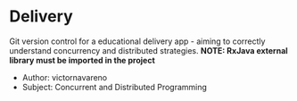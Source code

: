# Delivery
Git version control for a educational delivery app - aiming to correctly understand concurrency and distributed strategies.
**NOTE: RxJava external library must be imported in the project**

 - Author: victornavareno
 - Subject: Concurrent and Distributed Programming
